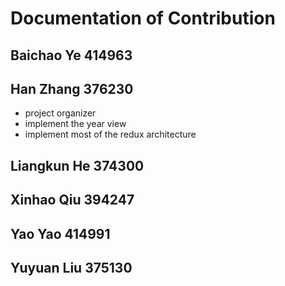 # Documentation of Contribution


## Baichao Ye 414963 




## Han Zhang 376230 
- project organizer
- implement the year view
- implement most of the redux architecture




## Liangkun He 374300 





## Xinhao Qiu 394247





## Yao Yao 414991





## Yuyuan Liu 375130

